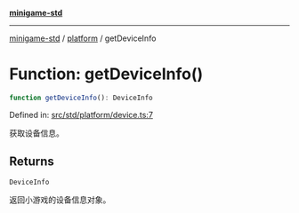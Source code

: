 [**minigame-std**](../../../README.md)

***

[minigame-std](../../../README.md) / [platform](../README.md) / getDeviceInfo

# Function: getDeviceInfo()

```ts
function getDeviceInfo(): DeviceInfo
```

Defined in: [src/std/platform/device.ts:7](https://github.com/JiangJie/minigame-std/blob/ff3594872b1efbdbc13aabe99588385e855b50dc/src/std/platform/device.ts#L7)

获取设备信息。

## Returns

`DeviceInfo`

返回小游戏的设备信息对象。
